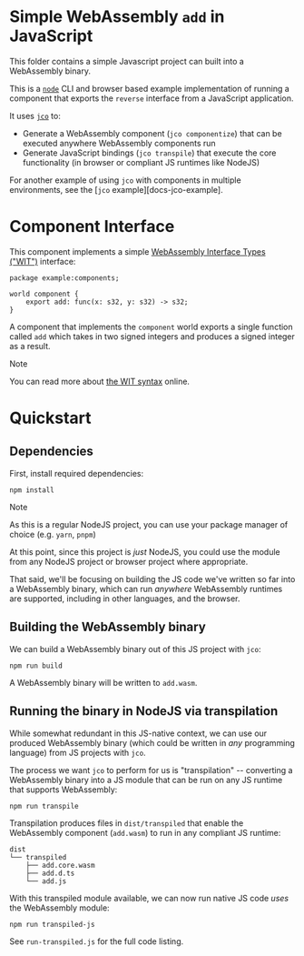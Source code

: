 # Simple WebAssembly `add` in JavaScript

This folder contains a simple Javascript project can built into a WebAssembly binary.

This is a [`node`][nodejs] CLI and browser based example implementation of running a component that exports the `reverse` interface from a JavaScript application.

It uses [`jco`][jco] to:

- Generate a WebAssembly component (`jco componentize`) that can be executed anywhere WebAssembly components run
- Generate JavaScript bindings (`jco transpile`) that execute the core functionality (in browser or compliant JS runtimes like NodeJS)

For another example of using `jco` with components in multiple environments, see the [`jco` example][docs-jco-example].

[nodejs]: https://nodejs.org
[jco]: https://bytecodealliance.github.io/jco/
[jco-example]: https://github.com/bytecodealliance/jco/blob/main/docs/src/example.md

# Component Interface

This component implements a simple [WebAssembly Interface Types ("WIT")][wit] interface:

```wit
package example:components;

world component {
    export add: func(x: s32, y: s32) -> s32;
}
```

A component that implements the `component` world exports a single function called `add` which takes in two signed integers and produces a signed integer as a result.

> [!NOTE]
> You can read more about [the WIT syntax][wit] online.

[wit]: https://github.com/WebAssembly/component-model/blob/main/design/mvp/WIT.md

# Quickstart

## Dependencies

First, install required dependencies:

```console
npm install
```

> [!NOTE]
> As this is a regular NodeJS project, you can use your package manager of choice (e.g. `yarn`, `pnpm`)

At this point, since this project is *just* NodeJS, you could use the module from any NodeJS project or browser project where appropriate.

That said, we'll be focusing on building the JS code we've written so far into a WebAssembly binary, which can run *anywhere* WebAssembly runtimes are supported,
including in other languages, and the browser.

## Building the WebAssembly binary

We can build a WebAssembly binary out of this JS project with `jco`:

```console
npm run build
```

A WebAssembly binary will be written to `add.wasm`.

## Running the binary in NodeJS via transpilation

While somewhat redundant in this JS-native context, we can use our produced WebAssembly binary (which could be written in *any* programming language) from JS projects with `jco`.

The process we want `jco` to perform for us is "transpilation" -- converting a WebAssembly binary into a JS module that can be run on any JS runtime that supports WebAssembly:

```console
npm run transpile
```

Transpilation produces files in `dist/transpiled` that enable the WebAssembly component (`add.wasm`) to run in any compliant JS runtime:

```
dist
└── transpiled
    ├── add.core.wasm
    ├── add.d.ts
    └── add.js
```

With this transpiled module available, we can now run native JS code *uses* the WebAssembly module:

```
npm run transpiled-js
```

See `run-transpiled.js` for the full code listing.
